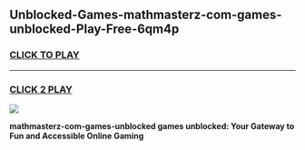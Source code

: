 
## Unblocked-Games-mathmasterz-com-games-unblocked-Play-Free-6qm4p
<h3>
<a href="https://premium76.site?title=mathmasterz-com-games-unblocked&ref=24M">CLICK TO PLAY</a></h3>
<hr>

<h3>
<a href="https://premium76.site?title=mathmasterz-com-games-unblocked&ref=24M">CLICK 2 PLAY</a>
  
</h3>

<a href="https://premium76.site?title=mathmasterz-com-games-unblocked&ref=24M"><img src="https://clearcache.store/games.png"></a>


**mathmasterz-com-games-unblocked games unblocked: Your Gateway to Fun and Accessible Online Gaming**
